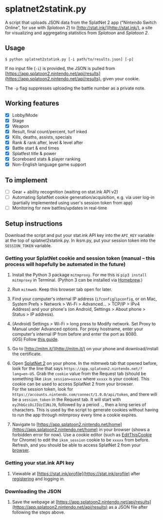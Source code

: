 # splatnet2statink.py

A script that uploads JSON data from the SplatNet 2 app ("Nintendo Switch Online", for use with *Splatoon 2*) to [http://stat.ink/](http://stat.ink/), a site for visualizing and aggregating statistics from *Splatoon* and *Splatoon 2*.

## Usage
```
$ python splatnet2statink.py [-i path/to/results.json] [-p]
```

If no input file (`-i`) is provided, the JSON is pulled from [https://app.splatoon2.nintendo.net/api/results](https://app.splatoon2.nintendo.net/api/results), given your cookie.

The `-p` flag suppresses uploading the battle number as a private note.

## Working features
- [x] Lobby/Mode
- [x] Stage
- [x] Weapon
- [x] Result, final count/percent, turf inked
- [x] Kills, deaths, assists, specials
- [x] Rank & rank after, level & level after
- [x] Battle start & end times
- [x] Splatfest title & power
- [x] Scoreboard stats & player ranking
- [x] Non-English language game support

## To implement
- [ ] Gear + ability recognition (waiting on stat.ink API v2)
- [ ] Automating SplatNet cookie generation/acquisition, e.g. via user log-in (partially implemented using user's session token from app)
- [ ] Monitoring for new battles/updates in real-time

## Setup instructions

Download the script and put your stat.ink API key into the `API_KEY` variable at the top of splatnet2statink.py. In iksm.py, put your session token into the `SESSION_TOKEN` variable.

### Getting your SplatNet cookie and session token (manual – this process will hopefully be automated in the future)

1. Install the Python 3 package `mitmproxy`. For me this is `pip3 install mitmproxy` in Terminal. (Python 3 can be installed via [Homebrew](https://python-guide-pt-br.readthedocs.io/en/latest/starting/install3/osx/).)

2. Run `mitmweb`. Keep this browser tab open for later.

3. Find your computer's internal IP address (`ifconfig`/`ipconfig`, or on Mac, System Prefs > Network > Wi-Fi > Advanced… > TCP/IP > IPv4 Address) and your phone's (on Android, Settings > About phone > Status > IP address).

4. (Android) Settings > Wi-Fi > long press to Modify network. Set Proxy to Manual under Advanced options. For proxy hostname, enter your computer's internal IP from before and enter the port as 8080.  
(iOS) Follow [this guide](https://www.howtogeek.com/293676/how-to-configure-a-proxy-server-on-an-iphone-or-ipad/).

5. Go to [http://mitm.it/](http://mitm.it/) on your phone and download/install the certificate.

6. Open [SplatNet 2](https://play.google.com/store/apps/details?id=com.nintendo.znca&hl=en) on your phone. In the mitmweb tab that opened before, look for the line that says `https://app.splatoon2.nintendo.net/?lang=en-US`. Grab the `cookie` value from the Request tab (should be something like `iksm_session=xxxxx` where `xxxxx` is your cookie). This cookie can be used to access SplatNet 2 from your browser.  
For the session token, look for `https://accounts.nintendo.com/connect/1.0.0/api/token`, and there will be a `session_token` in the Request tab. It will start with `eyJhbGciOiJIUzI1NiJ9`, followed by a period `.`, then a long series of characters. This is used by the script to generate cookies without having to run the app through mitmproxy every time a cookie expires.

7. Navigate to [https://app.splatoon2.nintendo.net/home](https://app.splatoon2.nintendo.net/home) in your browser (shows a forbidden error for now). Use a cookie editor (such as [EditThisCookie](https://chrome.google.com/webstore/detail/editthiscookie/fngmhnnpilhplaeedifhccceomclgfbg?hl=en) for Chrome) to edit the `iksm_session` cookie to be `xxxxx` from before. Refresh, and you should be able to access SplatNet 2 from your [browser](https://i.imgur.com/UUoxEJS.png).

### Getting your stat.ink API key

1. Viewable at [https://stat.ink/profile](https://stat.ink/profile) after [registering](https://stat.ink/register) and logging in.

### Downloading the JSON

1. Save the webpage at [https://app.splatoon2.nintendo.net/api/results](https://app.splatoon2.nintendo.net/api/results) as a JSON file after following the steps above.